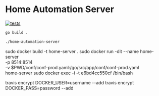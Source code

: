 # Home Automation Server

[![tests][tests]][tests-url]

```bash
go build .

./home-automation-server
```

sudo docker build -t home-server .
sudo docker run -dit --name home-server \
    -p 8514:8514 \
    -v $PWD/conf/conf-prod.yaml:/go/src/app/conf/conf-prod.yaml \
    home-server
sudo docker exec -i -t e6bd4cc550cf /bin/bash


travis encrypt DOCKER_USER=username --add
travis encrypt DOCKER_PASS=password --add



[tests]: http://img.shields.io/travis/jluccisano/home-automation-server.svg
[tests-url]: https://travis-ci.org/jluccisano/home-automation-server